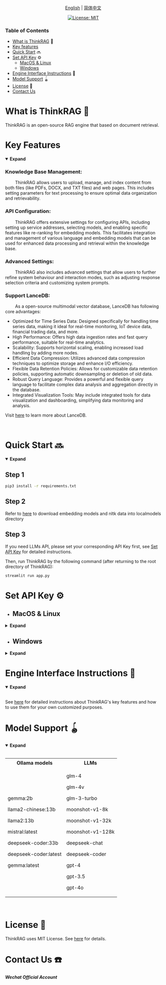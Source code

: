 <p align="center">
  <a href="./README.md">English</a> |
  <a href="./README_zh.md">简体中文</a>
</p>

<div align="center">

[![License: MIT](https://img.shields.io/badge/License-MIT-yellow.svg)](https://opensource.org/licenses/MIT)

</div>

### Table of Contents

- [What is ThinkRAG](#What-is-ThinkRAG) 🤔
- [Key features](#Key-Features)
- [Quick Start](#quick-start) 🔜
- [Set API Key](#set-api-key) ⚙️
  - [MacOS & Linux](#MacOS-Linux)
  - [Windows](#Windows)
- [Engine Interface Instructions](#engine-interface-instructions) 📖
- [Model Support](#model-support) 🪀
- [License](#license) 📄
- [Contact Us](#Contact-Us)


<div id='What-is-ThinkRAG'></a>

# What is ThinkRAG 🤔

ThinkRAG is an open-source RAG engine that based on document retrieval.


<div id='Key-Features'></a>

# Key Features

<details open>
  <summary>
    <b>Expand</b>
  </summary>


### Knowledge Base Management: 

&emsp;&emsp; ThinkRAG allows users to upload, manage, and index content from both files (like PDFs, DOCX, and TXT files) and web pages. This includes setting parameters for text processing to ensure optimal data organization and retrievability.

### API Configuration:

&emsp;&emsp; ThinkRAG offers extensive settings for configuring APIs, including setting up service addresses, selecting models, and enabling specific features like re-ranking for embedding models. This facilitates integration and management of various language and embedding models that can be used for enhanced data processing and retrieval within the knowledge base.

### Advanced Settings:

&emsp;&emsp; ThinkRAG also includes advanced settings that allow users to further refine system behaviour and interaction modes, such as adjusting response selection criteria and customizing system prompts.

### Support LanceDB:

&emsp;&emsp; As a open-source multimodal vector database, LanceDB has following core advantages:
- Optimized for Time Series Data: Designed specifically for handling time series data, making it ideal for real-time monitoring, IoT device data, financial trading data, and more.
- High Performance: Offers high data ingestion rates and fast query performance, suitable for real-time analytics.
- Scalability: Supports horizontal scaling, enabling increased load handling by adding more nodes.
- Efficient Data Compression: Utilizes advanced data compression techniques to optimize storage and enhance I/O efficiency.
- Flexible Data Retention Policies: Allows for customizable data retention policies, supporting automatic downsampling or deletion of old data.
- Robust Query Language: Provides a powerful and flexible query language to facilitate complex data analysis and aggregation directly in the database.
- Integrated Visualization Tools: May include integrated tools for data visualization and dashboarding, simplifying data monitoring and analysis.

Visit [here](https://lancedb.com/) to learn more about LanceDB. 

</br>

</details>


<div id='quick-start'></a>

# Quick Start 🔜
<details open>
  <summary>
    <b>Expand</b>
  </summary>

## Step 1
```zsh
pip3 install -r requirements.txt
```
## Step 2

Refer to [here](/docs/HowToDownloadModels.md) to download embedding models and nltk data into localmodels directory

## Step 3

If you need LLMs API, please set your corresponding API Key first, see [Set API Key](#set-api-key) for detailed instructions.

Then, run ThinkRAG by the following command (after returning to the root directory of ThinkRAG):
```zsh
streamlit run app.py
```

</details>


<div id='set-api-key'></a>

# Set API Key ⚙️

<div id='MacOS-Linux'></a>

- ## MacOS & Linux

<details>
  <summary>
    <b>Expand</b>
  </summary>

## Set Temporary API Key
### 1. Run the command line in your terminal
```zsh
export VARIABLE_NAME=value
```
For instance, to set your API key for OpenAI, just run the following line in your terminal:
```zsh
export OPENAI_API_KEY=your_OpenAI_API_key 
```

## Set Permanent API Key
### 1. Create or edit '.zshenv' file

```zsh
nano ~/.zshenv
```
For Linux, macOS Mojave (10.14) or earlier version, run 
```zsh
nano ~/.bashrc
```
### 2. Add Your Configuration
```zsh
export VARIABLE_NAME="value"
```
For instance, to set your API key for OpenAI, just type the following line into your '.zshenv' (or '.bashrc') file:
```zsh
export OPENAI_API_KEY=your_OpenAI_API_key 
```
### 3. Save and exit
You may now save changes by pressing 'Ctrl + O', then press 'Enter' to confirm, and 'Ctrl + X' to exit the editor.

### 4. Apply the Changes
To ensure the changes take effect in your current terminal session, you can source the file by run
```zsh
source ~/.zshenv 
# source ~/.bashrc for Linux, macOS Mojave (10.14) or earlier
```

</details>

<div id='Windows'></a>

- ## Windows

<details>
  <summary>
    <b>Expand</b>
  </summary>

### Run the command line in your terminal

```zsh
set VARIABLE_NAME=value # Set Temporary API Key
```

```zsh
setx VARIABLE_NAME "value" -m # Set Permanent API Key
```

</br>

</details>

<div id='engine-interface-instructions'></a>

# Engine Interface Instructions 📖

<details open>
  <summary>
    <b>Expand</b>
  </summary>

</br>

  See [here](Instructions.md) for detailed instructions about ThinkRAG's key features and how to use them for your own customized purposes.

</details>

<div id='model-support'></a>

# Model Support 🪀

<details open>
  <summary>
    <b>Expand</b>
  </summary>

</br>

<table>
<tr>
<th> Ollama models </th>
<th> LLMs </th>
</tr>
<tr>
<td>

gemma:2b

llama2-chinese:13b

llama2:13b

mistral:latest

deepseek-coder:33b

deepseek-coder:latest

gemma:latest

</td>
<td>

glm-4

glm-4v

glm-3-turbo

moonshot-v1-8k

moonshot-v1-32k

moonshot-v1-128k

deepseek-chat

deepseek-coder

gpt-4

gpt-3.5

gpt-4o

</td>
</tr>
</table>

</br>

</details>

<div id='license'></a>

# License 📄

ThinkRAG uses MIT License. See [here](LICENSE) for details.
</details>

<div id='Contact-Us'></a>

# Contact Us ☎️

##### Wechat Official Account

